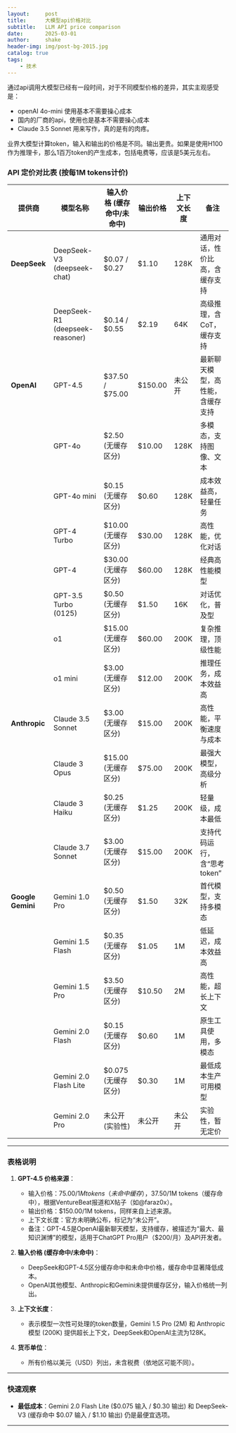 ```yaml
---
layout:     post
title:      大模型api价格对比
subtitle:   LLM API price comparison
date:       2025-03-01
author:     shake
header-img: img/post-bg-2015.jpg
catalog: true
tags:
    - 技术
---
```


通过api调用大模型已经有一段时间，对于不同模型价格的差异，其实主观感受是：

* openAI 4o-mini 使用基本不需要操心成本
* 国内的厂商的api，使用也是基本不需要操心成本
* Claude 3.5 Sonnet 用来写作，真的是有的肉疼。

业界大模型计算token，输入和输出的价格是不同。输出更贵。如果是使用H100作为推理卡，那么1百万token的产生成本，包括电费等，应该是5美元左右。

### API 定价对比表 (按每1M tokens计价)

| 提供商          | 模型名称                  | 输入价格 (缓存命中/未命中) | 输出价格 | 上下文长度 | 备注                              |
|-----------------|---------------------------|---------------------------|---------|-----------|-----------------------------------|
| **DeepSeek**    | DeepSeek-V3 (deepseek-chat) | $0.07 / $0.27            | $1.10   | 128K      | 通用对话，性价比高，含缓存支持    |
|                 | DeepSeek-R1 (deepseek-reasoner) | $0.14 / $0.55      | $2.19   | 64K       | 高级推理，含CoT，缓存支持         |
| **OpenAI**      | GPT-4.5                  | $37.50 / $75.00          | $150.00 | 未公开    | 最新聊天模型，高性能，含缓存支持  |
|                 | GPT-4o                   | $2.50 (无缓存区分)        | $10.00  | 128K      | 多模态，支持图像、文本            |
|                 | GPT-4o mini              | $0.15 (无缓存区分)        | $0.60   | 128K      | 成本效益高，轻量任务              |
|                 | GPT-4 Turbo              | $10.00 (无缓存区分)       | $30.00  | 128K      | 高性能，优化对话                  |
|                 | GPT-4                    | $30.00 (无缓存区分)       | $60.00  | 128K      | 经典高性能模型                    |
|                 | GPT-3.5 Turbo (0125)     | $0.50 (无缓存区分)        | $1.50   | 16K       | 对话优化，普及型                  |
|                 | o1                       | $15.00 (无缓存区分)       | $60.00  | 200K      | 复杂推理，顶级性能                |
|                 | o1 mini                  | $3.00 (无缓存区分)        | $12.00  | 200K      | 推理任务，成本效益高              |
| **Anthropic**   | Claude 3.5 Sonnet        | $3.00 (无缓存区分)        | $15.00  | 200K      | 高性能，平衡速度与成本            |
|                 | Claude 3 Opus            | $15.00 (无缓存区分)       | $75.00  | 200K      | 最强大模型，高级分析              |
|                 | Claude 3 Haiku           | $0.25 (无缓存区分)        | $1.25   | 200K      | 轻量级，成本最低                  |
|                 | Claude 3.7 Sonnet        | $3.00 (无缓存区分)        | $15.00  | 200K      | 支持代码运行，含“思考token”        |
| **Google Gemini** | Gemini 1.0 Pro          | $0.50 (无缓存区分)        | $1.50   | 32K       | 首代模型，支持多模态              |
|                 | Gemini 1.5 Flash         | $0.35 (无缓存区分)        | $1.05   | 1M        | 低延迟，成本效益高                |
|                 | Gemini 1.5 Pro           | $3.50 (无缓存区分)        | $10.50  | 2M        | 高性能，超长上下文                |
|                 | Gemini 2.0 Flash         | $0.15 (无缓存区分)        | $0.60   | 1M        | 原生工具使用，多模态              |
|                 | Gemini 2.0 Flash Lite    | $0.075 (无缓存区分)       | $0.30   | 1M        | 最低成本生产可用模型              |
|                 | Gemini 2.0 Pro           | 未公开 (实验性)           | 未公开  | 未公开    | 实验性，暂无定价                  |

---

### 表格说明

1. **GPT-4.5 价格来源**：
   - 输入价格：$75.00/1M tokens（未命中缓存），$37.50/1M tokens（缓存命中），根据VentureBeat报道和X帖子（如@faraz0x）。
   - 输出价格：$150.00/1M tokens，同样来自上述来源。
   - 上下文长度：官方未明确公布，标记为“未公开”。
   - 备注：GPT-4.5是OpenAI最新聊天模型，支持缓存，被描述为“最大、最知识渊博”的模型，适用于ChatGPT Pro用户（$200/月）及API开发者。

2. **输入价格 (缓存命中/未命中)**：
   - DeepSeek和GPT-4.5区分缓存命中和未命中价格，缓存命中显著降低成本。
   - OpenAI其他模型、Anthropic和Gemini未提供缓存区分，输入价格统一列出。

3. **上下文长度**：
   - 表示模型一次性可处理的token数量，Gemini 1.5 Pro (2M) 和 Anthropic 模型 (200K) 提供超长上下文，DeepSeek和OpenAI主流为128K。

4. **货币单位**：
   - 所有价格以美元（USD）列出，未含税费（依地区可能不同）。

---

### 快速观察
- **最低成本**：Gemini 2.0 Flash Lite ($0.075 输入 / $0.30 输出) 和 DeepSeek-V3 (缓存命中 $0.07 输入 / $1.10 输出) 仍是最便宜选项。



---




